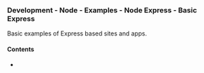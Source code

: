 ### Development - Node - Examples - Node Express - Basic Express

Basic examples of Express based sites and apps.

#### Contents
  * 
